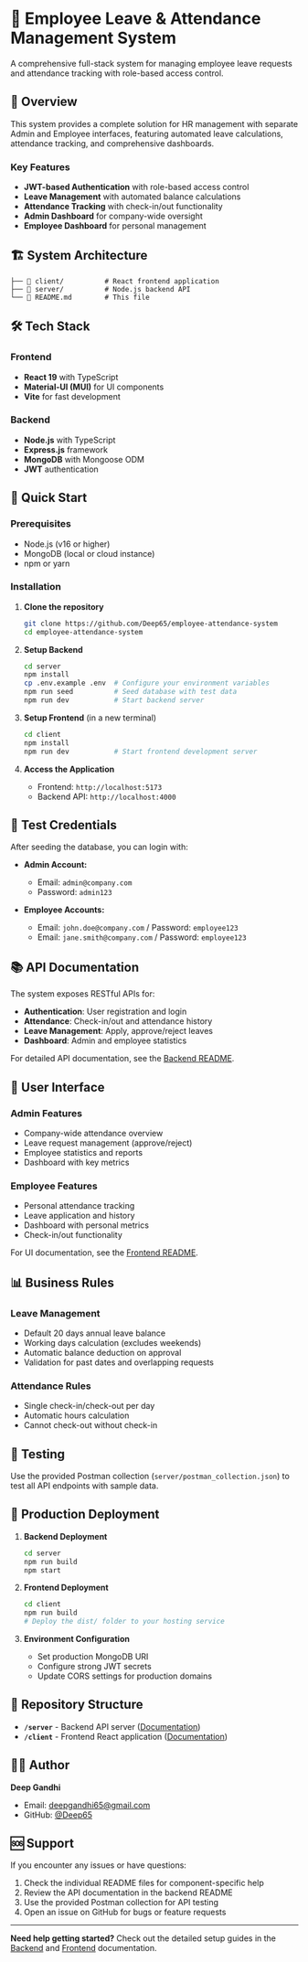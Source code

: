 # 🏢 Employee Leave & Attendance Management System

A comprehensive full-stack system for managing employee leave requests and attendance tracking with role-based access control.

## 🚀 Overview

This system provides a complete solution for HR management with separate Admin and Employee interfaces, featuring automated leave calculations, attendance tracking, and comprehensive dashboards.

### Key Features

- **JWT-based Authentication** with role-based access control
- **Leave Management** with automated balance calculations
- **Attendance Tracking** with check-in/out functionality
- **Admin Dashboard** for company-wide oversight
- **Employee Dashboard** for personal management

## 🏗️ System Architecture

```
├── 📁 client/          # React frontend application
├── 📁 server/          # Node.js backend API
└── 📄 README.md        # This file
```

## 🛠️ Tech Stack

### Frontend

- **React 19** with TypeScript
- **Material-UI (MUI)** for UI components
- **Vite** for fast development

### Backend

- **Node.js** with TypeScript
- **Express.js** framework
- **MongoDB** with Mongoose ODM
- **JWT** authentication

## 🚀 Quick Start

### Prerequisites

- Node.js (v16 or higher)
- MongoDB (local or cloud instance)
- npm or yarn

### Installation

1. **Clone the repository**

   ```bash
   git clone https://github.com/Deep65/employee-attendance-system
   cd employee-attendance-system
   ```

2. **Setup Backend**

   ```bash
   cd server
   npm install
   cp .env.example .env  # Configure your environment variables
   npm run seed          # Seed database with test data
   npm run dev           # Start backend server
   ```

3. **Setup Frontend** (in a new terminal)

   ```bash
   cd client
   npm install
   npm run dev           # Start frontend development server
   ```

4. **Access the Application**
   - Frontend: `http://localhost:5173`
   - Backend API: `http://localhost:4000`

## 🔐 Test Credentials

After seeding the database, you can login with:

- **Admin Account:**

  - Email: `admin@company.com`
  - Password: `admin123`

- **Employee Accounts:**
  - Email: `john.doe@company.com` / Password: `employee123`
  - Email: `jane.smith@company.com` / Password: `employee123`

## 📚 API Documentation

The system exposes RESTful APIs for:

- **Authentication**: User registration and login
- **Attendance**: Check-in/out and attendance history
- **Leave Management**: Apply, approve/reject leaves
- **Dashboard**: Admin and employee statistics

For detailed API documentation, see the [Backend README](./server/README.md).

## 🎨 User Interface

### Admin Features

- Company-wide attendance overview
- Leave request management (approve/reject)
- Employee statistics and reports
- Dashboard with key metrics

### Employee Features

- Personal attendance tracking
- Leave application and history
- Dashboard with personal metrics
- Check-in/out functionality

For UI documentation, see the [Frontend README](./client/README.md).

## 📊 Business Rules

### Leave Management

- Default 20 days annual leave balance
- Working days calculation (excludes weekends)
- Automatic balance deduction on approval
- Validation for past dates and overlapping requests

### Attendance Rules

- Single check-in/check-out per day
- Automatic hours calculation
- Cannot check-out without check-in

## 🧪 Testing

Use the provided Postman collection (`server/postman_collection.json`) to test all API endpoints with sample data.

## 🚀 Production Deployment

1. **Backend Deployment**

   ```bash
   cd server
   npm run build
   npm start
   ```

2. **Frontend Deployment**

   ```bash
   cd client
   npm run build
   # Deploy the dist/ folder to your hosting service
   ```

3. **Environment Configuration**
   - Set production MongoDB URI
   - Configure strong JWT secrets
   - Update CORS settings for production domains

## 📁 Repository Structure

- **`/server`** - Backend API server ([Documentation](./server/README.md))
- **`/client`** - Frontend React application ([Documentation](./client/README.md))

## 👨‍💻 Author

**Deep Gandhi**

- Email: [deepgandhi65@gmail.com](mailto:deepgandhi65@gmail.com)
- GitHub: [@Deep65](https://github.com/Deep65)

## 🆘 Support

If you encounter any issues or have questions:

1. Check the individual README files for component-specific help
2. Review the API documentation in the backend README
3. Use the provided Postman collection for API testing
4. Open an issue on GitHub for bugs or feature requests

---

**Need help getting started?** Check out the detailed setup guides in the [Backend](./server/README.md) and [Frontend](./client/README.md) documentation.

